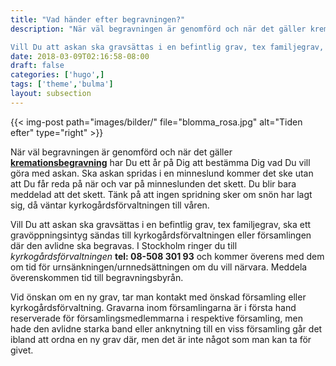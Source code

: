 ```yaml
---
title: "Vad händer efter begravningen?"
description: "När väl begravningen är genomförd och när det gäller kremationsbegravning har Du ett år på Dig att bestämma Dig vad Du vill göra med askan. Ska askan spridas i en minneslund kommer det ske utan att Du får reda på när och var på minneslunden det skett. Du blir bara meddelad att det skett. Tänk på att ingen spridning sker om snön har lagt sig, då väntar kyrkogårdsförvaltningen till våren.

Vill Du att askan ska gravsättas i en befintlig grav, tex familjegrav, ska ett gravöppningsintyg sändas till kyrkogårdsförvaltningen eller församlingen där den avlidne ska begravas. I Stockholm ringer du till kyrkogårdsförvaltningen tel 08-508 301 93 och kommer överens med dem om tid för urnsänkningen/urnnedsättningen om du vill närvara. Meddela överenskommen tid till begravningsbyrån."
date: 2018-03-09T02:16:58-08:00
draft: false
categories: ['hugo',]
tags: ['theme','bulma']
layout: subsection
---
```




{{< img-post
    path="images/bilder/" file="blomma_rosa.jpg"
    alt="Tiden efter" type="right" >}}

När väl begravningen är genomförd och när det gäller **[kremationsbegravning][1]** har Du ett år på Dig att bestämma Dig vad Du vill göra med askan. Ska askan spridas i en minneslund kommer det ske utan att Du får reda på när och var på minneslunden det skett. Du blir bara meddelad att det skett. Tänk på att ingen spridning sker om snön har lagt sig, då väntar kyrkogårdsförvaltningen till våren.

Vill Du att askan ska gravsättas i en befintlig grav, tex familjegrav, ska ett gravöppningsintyg sändas till kyrkogårdsförvaltningen eller församlingen där den avlidne ska begravas. I Stockholm ringer du till *kyrkogårdsförvaltningen* **tel: 08-508 301 93** och kommer överens med dem om tid för urnsänkningen/urnnedsättningen om du vill närvara. Meddela överenskommen tid till begravningsbyrån.

Vid önskan om en ny grav, tar man kontakt med önskad församling eller kyrkogårdsförvaltning. Gravarna inom församlingarna är i första hand reserverade för församlingsmedlemmarna i respektive församling, men hade den avlidne starka band eller anknytning till en viss församling går det ibland att ordna en ny grav där, men det är inte något som man kan ta för givet.


  [1]: begravningen/kremationsbegravning
